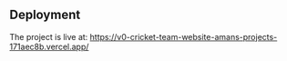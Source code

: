 
## Deployment

The project is live at:
https://v0-cricket-team-website-amans-projects-171aec8b.vercel.app/
